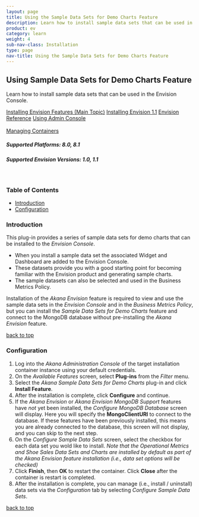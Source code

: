 ```yaml
---
layout: page
title: Using the Sample Data Sets for Demo Charts Feature
description: Learn how to install sample data sets that can be used in the Envision Console.
product: ev
category: learn
weight:	4
sub-nav-class: Installation
type: page
nav-title: Using the Sample Data Sets for Demo Charts Feature
---
```


## Using Sample Data Sets for Demo Charts Feature
Learn how to install sample data sets that can be used in the Envision Console.

<a href="../envision_install/installing_envision_features.html" class="button secondary">Installing Envision Features (Main Topic)</a> <a href="../envision_install/installing_envision_v11.html" class="button secondary">Installing Envision 1.1</a> <a href="../envision_reference/env_toc.html" class="button secondary">Envision Reference</a> <a href="../../../sp/admin_console/using_admin_console.htm" class="button secondary">Using Admin Console</a> <br></br> <a href="../../../sp/container_management/container_management.htm" class="button secondary">Managing Containers</a><br>

<h5 class="stamp">Supported Platforms: 8.0, 8.1</h5> <h5 class="stamp">Supported Envision Versions: 1.0, 1.1</h5><br>

<div class = "divider1"></div>

### Table of Contents
<div id="toc-marker"></div>

* [Introduction](#introduction)
* [Configuration](#configuration)

<div class = "divider1"></div>

### Introduction

This plug-in provides a series of sample data sets for demo charts that can be installed to the *Envision Console*. 

* When you install a sample data set the associated Widget and Dashboard are added to the Envision Console. 
* These datasets provide you with a good starting point for becoming familiar with the Envision product and generating sample charts. 
* The sample datasets can also be selected and used in the Business Metrics Policy.  

Installation of the *Akana Envision* feature is required to view and use the sample data sets in the *Envision Console* and in the *Business Metrics Policy*, but you can install the *Sample Data Sets for Demo Charts* feature and connect to the MongoDB database without pre-installing the *Akana Envision* feature.

<a href="#top">back to top</a>

### Configuration

1. Log into the *Akana Administration Console* of the target installation container instance using your default credentials.
2. On the *Available Features* screen, select **Plug-ins** from the *Filter* menu. 
3. Select the *Akana Sample Data Sets for Demo Charts* plug-in and click **Install Feature**.
4. After the installation is complete, click **Configure** and continue.
5. If the *Akana Envision* or *Akana Envision MongoDB Support* features have *not* yet been installed, the *Configure MongoDB Database* screen will display. Here you will specify the **MongoClientURI** to connect to the database. If these features have been previously installed, this means you are already connected to the database, this screen will not display, and you can skip to the next step. 
5. On the *Configure Sample Data Sets* screen, select the checkbox for each data set you wold like to install. 
  *Note that the Operational Metrics and Shoe Sales Data Sets and Charts are installed by default as part of the Akana Envision feature installation (i.e., data set options will be checked)*
6. Click **Finish**, then **OK** to restart the container. Click **Close** after the container is restart is completed. 
7. After the installation is complete, you can manage (i.e., install / uninstall) data sets via the *Configuration* tab by selecting *Configure Sample Data Sets*.

<a href="#top">back to top</a>


